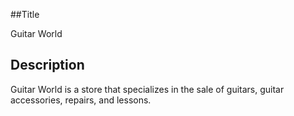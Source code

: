 ##Title

Guitar World

## Description

Guitar World is a store that specializes in the sale of guitars, guitar accessories, repairs, and lessons.
